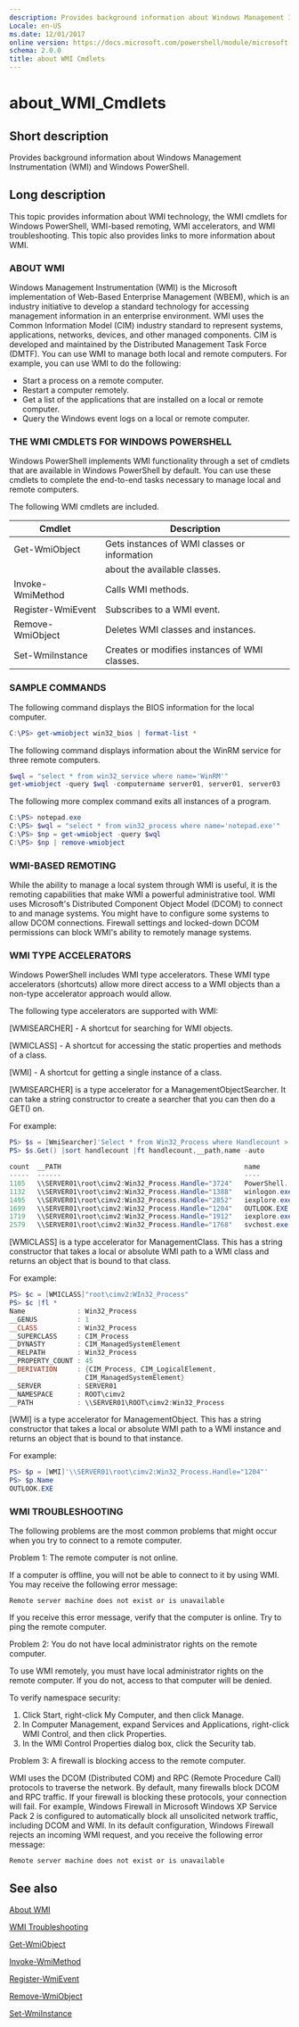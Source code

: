 ```yaml
---
description: Provides background information about Windows Management Instrumentation (WMI) and Windows PowerShell.
Locale: en-US
ms.date: 12/01/2017
online version: https://docs.microsoft.com/powershell/module/microsoft.powershell.core/about/about_wmi_cmdlets?view=powershell-5.1&WT.mc_id=ps-gethelp
schema: 2.0.0
title: about WMI Cmdlets
---
```


# about_WMI_Cmdlets

## Short description

Provides background information about Windows Management Instrumentation (WMI)
and Windows PowerShell.

## Long description

This topic provides information about WMI technology, the WMI cmdlets for
Windows PowerShell, WMI-based remoting, WMI accelerators, and WMI
troubleshooting. This topic also provides links to more information about WMI.

### ABOUT WMI

Windows Management Instrumentation (WMI) is the Microsoft implementation of
Web-Based Enterprise Management (WBEM), which is an industry initiative to
develop a standard technology for accessing management information in an
enterprise environment. WMI uses the Common Information Model (CIM) industry
standard to represent systems, applications, networks, devices, and other
managed components. CIM is developed and maintained by the Distributed
Management Task Force (DMTF). You can use WMI to manage both local and remote
computers. For example, you can use WMI to do the following:

- Start a process on a remote computer.
- Restart a computer remotely.
- Get a list of the applications that are installed on a local or remote
  computer.
- Query the Windows event logs on a local or remote computer.

### THE WMI CMDLETS FOR WINDOWS POWERSHELL

Windows PowerShell implements WMI functionality through a set of cmdlets that
are available in Windows PowerShell by default. You can use these cmdlets to
complete the end-to-end tasks necessary to manage local and remote computers.

The following WMI cmdlets are included.

|Cmdlet           |Description                                   |
|-----------------|----------------------------------------------|
|Get-WmiObject    |Gets instances of WMI classes or information  |
|                 |about the available classes.                  |
|Invoke-WmiMethod |Calls WMI methods.                            |
|Register-WmiEvent|Subscribes to a WMI event.                    |
|Remove-WmiObject |Deletes WMI classes and instances.            |
|Set-WmiInstance  |Creates or modifies instances of WMI classes. |

### SAMPLE COMMANDS
The following command displays the BIOS information for the local computer.

```powershell
C:\PS> get-wmiobject win32_bios | format-list *
```

The following command displays information about the WinRM service for three
remote computers.

```powershell
$wql = "select * from win32_service where name='WinRM'"
get-wmiobject -query $wql -computername server01, server01, server03
```

The following more complex command exits all instances of a program.

```powershell
C:\PS> notepad.exe
C:\PS> $wql = "select * from win32_process where name='notepad.exe'"
C:\PS> $np = get-wmiobject -query $wql
C:\PS> $np | remove-wmiobject
```

### WMI-BASED REMOTING

While the ability to manage a local system through WMI is useful, it is the
remoting capabilities that make WMI a powerful administrative tool. WMI uses
Microsoft's Distributed Component Object Model (DCOM) to connect to and manage
systems. You might have to configure some systems to allow DCOM connections.
Firewall settings and locked-down DCOM permissions can block WMI's ability to
remotely manage systems.

### WMI TYPE ACCELERATORS

Windows PowerShell includes WMI type accelerators. These WMI type accelerators
(shortcuts) allow more direct access to a WMI objects than a non-type
accelerator approach would allow.

The following type accelerators are supported with WMI:

[WMISEARCHER] - A shortcut for searching for WMI objects.

[WMICLASS] - A shortcut for accessing the static properties and methods of a class.

[WMI] - A shortcut for getting a single instance of a class.

[WMISEARCHER] is a type accelerator for a ManagementObjectSearcher. It can
take a string constructor to create a searcher that you can then do a GET()
on.

For example:

```powershell
PS> $s = [WmiSearcher]'Select * from Win32_Process where Handlecount > 1000'
PS> $s.Get() |sort handlecount |ft handlecount,__path,name -auto

count  __PATH                                              name
-----  ------                                              ----
1105   \\SERVER01\root\cimv2:Win32_Process.Handle="3724"   PowerShell...
1132   \\SERVER01\root\cimv2:Win32_Process.Handle="1388"   winlogon.exe
1495   \\SERVER01\root\cimv2:Win32_Process.Handle="2852"   iexplore.exe
1699   \\SERVER01\root\cimv2:Win32_Process.Handle="1204"   OUTLOOK.EXE
1719   \\SERVER01\root\cimv2:Win32_Process.Handle="1912"   iexplore.exe
2579   \\SERVER01\root\cimv2:Win32_Process.Handle="1768"   svchost.exe
```

[WMICLASS] is a type accelerator for ManagementClass. This has a string
constructor that takes a local or absolute WMI path to a WMI class and returns
an object that is bound to that class.

For example:

```powershell
PS> $c = [WMICLASS]"root\cimv2:WIn32_Process"
PS> $c |fl *
Name             : Win32_Process
__GENUS          : 1
__CLASS          : Win32_Process
__SUPERCLASS     : CIM_Process
__DYNASTY        : CIM_ManagedSystemElement
__RELPATH        : Win32_Process
__PROPERTY_COUNT : 45
__DERIVATION     : {CIM_Process, CIM_LogicalElement,
                   CIM_ManagedSystemElement}
__SERVER         : SERVER01
__NAMESPACE      : ROOT\cimv2
__PATH           : \\SERVER01\ROOT\cimv2:Win32_Process
```

[WMI] is a type accelerator for ManagementObject. This has a string
constructor that takes a local or absolute WMI path to a WMI instance and
returns an object that is bound to that instance.

For example:

```powershell
PS> $p = [WMI]'\\SERVER01\root\cimv2:Win32_Process.Handle="1204"'
PS> $p.Name
OUTLOOK.EXE
```

### WMI TROUBLESHOOTING

The following problems are the most common problems that might occur when you
try to connect to a remote computer.

Problem 1: The remote computer is not online.

If a computer is offline, you will not be able to connect to it by using WMI.
You may receive the following error message:

```
Remote server machine does not exist or is unavailable
```

If you receive this error message, verify that the computer is online. Try to
ping the remote computer.

Problem 2: You do not have local administrator rights on the remote computer.

To use WMI remotely, you must have local administrator rights on the remote
computer. If you do not, access to that computer will be denied.

To verify namespace security:

1. Click Start, right-click My Computer, and then click Manage.
2. In Computer Management, expand Services and Applications, right-click WMI
   Control, and then click Properties.
3. In the WMI Control Properties dialog box, click  the Security tab.

Problem 3: A firewall is blocking access to the remote computer.

WMI uses the DCOM (Distributed COM) and RPC (Remote Procedure Call) protocols
to traverse the network. By default, many firewalls block DCOM and RPC
traffic. If your firewall is blocking these protocols, your connection will
fail. For example, Windows Firewall in Microsoft Windows XP Service Pack 2 is
configured to automatically block all unsolicited network traffic, including
DCOM and WMI. In its default configuration, Windows Firewall rejects an
incoming WMI request, and you receive the following error message:

```
Remote server machine does not exist or is unavailable
```

## See also

[About WMI](/windows/win32/wmisdk/about-wmi)

[WMI Troubleshooting](/windows/win32/wmisdk/wmi-troubleshooting)

[Get-WmiObject](xref:Microsoft.PowerShell.Management.Get-WmiObject)

[Invoke-WmiMethod](xref:Microsoft.PowerShell.Management.Invoke-WmiMethod)

[Register-WmiEvent](xref:Microsoft.PowerShell.Management.Register-WmiEvent)

[Remove-WmiObject](xref:Microsoft.PowerShell.Management.Remove-WmiObject)

[Set-WmiInstance](xref:Microsoft.PowerShell.Management.Set-WmiInstance)

